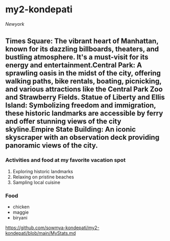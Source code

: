 # my2-kondepati
###### Newyork
Times Square: The vibrant heart of Manhattan, known for its dazzling billboards, theaters, and bustling atmosphere. It's a must-visit for its energy and entertainment.Central Park: A sprawling oasis in the midst of the city, **offering walking paths, bike rentals, boating, picnicking, and various attractions like the Central Park Zoo and Strawberry Fields**.
Statue of Liberty and Ellis Island: **Symbolizing freedom and immigration, these historic landmarks are accessible by ferry and offer stunning views of the city skyline**.Empire State Building: An iconic skyscraper with an observation deck providing panoramic views of the city.
--
### Activities and food at my favorite vacation spot
1. Exploring historic landmarks
2. Relaxing on pristine beaches
3. Sampling local cuisine

### Food
* chicken
* maggie
* biryani

https://github.com/sowmya-kondepati/my2-kondepati/blob/main/MyStats.md





